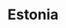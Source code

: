 ---
title: "Estonia"
layout: "project"
order: "6"
description: "Here we go"
photosDirectory: "estonia" 
photos:
  - estonia01.jpg
---
